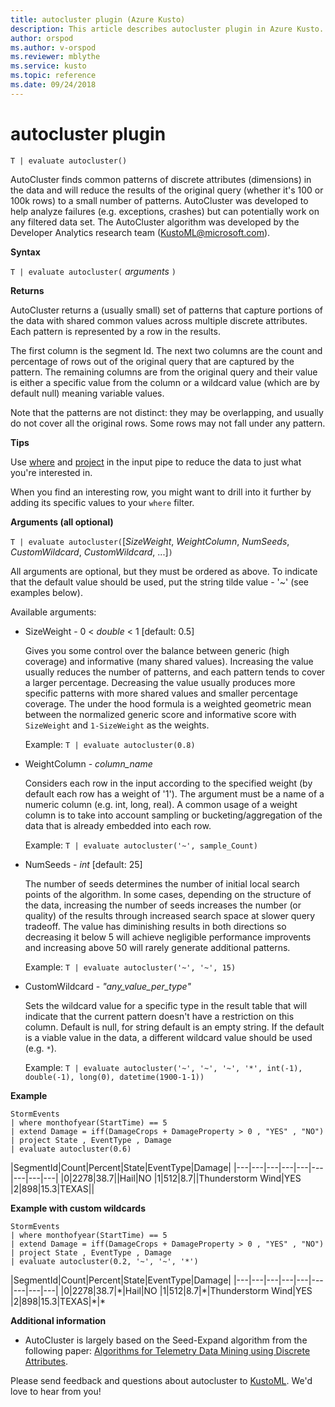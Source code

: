 ```yaml
---
title: autocluster plugin (Azure Kusto)
description: This article describes autocluster plugin in Azure Kusto.
author: orspod
ms.author: v-orspod
ms.reviewer: mblythe
ms.service: kusto
ms.topic: reference
ms.date: 09/24/2018
---
```

# autocluster plugin

    T | evaluate autocluster()

 AutoCluster finds common patterns of discrete attributes (dimensions) in the data and will reduce the results of the original query (whether it's 100 or 100k rows) to a small number of patterns. AutoCluster was developed to help analyze failures (e.g. exceptions, crashes) but can potentially work on any filtered data set. The AutoCluster algorithm was developed by the Developer Analytics research team (KustoML@microsoft.com). 


**Syntax**

`T | evaluate autocluster(` *arguments* `)`

**Returns**

AutoCluster returns a (usually small) set of patterns that capture portions of the data with shared common values across multiple discrete attributes. Each pattern is represented by a row in the results. 

The first column is the segment Id. The next two columns are the count and percentage of rows out of the original query that are captured by the pattern. The remaining columns are from the original query and their value is either a specific value from the column or a wildcard value (which are by default null) meaning variable values. 

Note that the patterns are not distinct: they may be overlapping, and usually do not cover all the original rows. Some rows may not fall under any pattern.


**Tips**

Use [where](./whereoperator.md) and [project](./projectoperator.md) in the input pipe to reduce the data to just what you're interested in.

When you find an interesting row, you might want to drill into it further by adding its specific values to your `where` filter.

**Arguments (all optional)**

`T | evaluate autocluster(`[*SizeWeight*, *WeightColumn*, *NumSeeds*, *CustomWildcard*, *CustomWildcard*, ...]`)`

All arguments are optional, but they must be ordered as above. To indicate that the default value should be used, put the string tilde value - '~' (see examples below).

Available arguments:

* SizeWeight - 0 < *double* < 1 [default: 0.5]

    Gives you some control over the balance between generic (high coverage) and informative (many shared values). Increasing the value usually reduces the number of patterns, and each pattern tends to cover a larger percentage. Decreasing the value usually produces more specific patterns with more shared values and smaller percentage coverage. The under the hood formula is a weighted geometric mean between the normalized generic score and informative score with `SizeWeight` and `1-SizeWeight` as the weights. 

    Example: `T | evaluate autocluster(0.8)`

* WeightColumn - *column_name*

    Considers each row in the input according to the specified weight (by default each row has a weight of '1'). The argument must be a name of a numeric column (e.g. int, long, real). A common usage of a weight column is to take into account sampling or bucketing/aggregation of the data that is already embedded into each row.
    
    Example: `T | evaluate autocluster('~', sample_Count)` 

* NumSeeds - *int* [default: 25] 

    The number of seeds determines the number of initial local search points of the algorithm. In some cases, depending on the structure of the data, increasing the number of seeds increases the number (or quality) of the results through increased search space at slower query tradeoff. The value has diminishing results in both directions so decreasing it below 5 will achieve negligible performance improvents and increasing above 50 will rarely generate additional patterns.

    Example:  `T | evaluate autocluster('~', '~', 15)`

* CustomWildcard - *"any_value_per_type"*

    Sets the wildcard value for a specific type in the result table that will indicate that the current pattern doesn't have a restriction on this column.
    Default is null, for string default is an empty string. If the default is a viable value in the data, a different wildcard value should be used (e.g. `*`).

    Example: `T | evaluate autocluster('~', '~', '~', '*', int(-1), double(-1), long(0), datetime(1900-1-1))`

**Example**

```kusto
StormEvents 
| where monthofyear(StartTime) == 5
| extend Damage = iff(DamageCrops + DamageProperty > 0 , "YES" , "NO")
| project State , EventType , Damage
| evaluate autocluster(0.6)
```
|SegmentId|Count|Percent|State|EventType|Damage|
|---|---|---|---|---|---|---|---|---|
|0|2278|38.7||Hail|NO
|1|512|8.7||Thunderstorm Wind|YES
|2|898|15.3|TEXAS||

**Example with custom wildcards**
```kusto
StormEvents 
| where monthofyear(StartTime) == 5
| extend Damage = iff(DamageCrops + DamageProperty > 0 , "YES" , "NO")
| project State , EventType , Damage 
| evaluate autocluster(0.2, '~', '~', '*')
```
|SegmentId|Count|Percent|State|EventType|Damage|
|---|---|---|---|---|---|---|---|---|
|0|2278|38.7|\*|Hail|NO
|1|512|8.7|\*|Thunderstorm Wind|YES
|2|898|15.3|TEXAS|\*|\*

**Additional information**

* AutoCluster is largely based on the Seed-Expand algorithm from the following paper: [Algorithms for Telemetry Data Mining using Discrete Attributes](http://www.scitepress.org/DigitalLibrary/PublicationsDetail.aspx?ID=d5kcrO+cpEU=&t=1). 

Please send feedback and questions about autocluster to [KustoML](mailto:kustoML@microsoft.com). We'd love to hear from you!